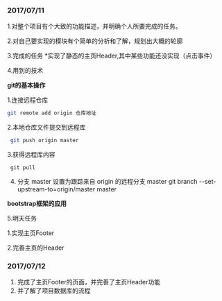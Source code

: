 ### 2017/07/11
1.对整个项目有个大致的功能描述，并明确个人所要完成的任务。

2.对自己要实现的模块有个简单的分析和了解，规划出大概的轮廓

3.完成的任务
 *实现了静态的主页Header,其中某些功能还没实现（点击事件）

4.用到的技术

 **git的基本操作**
 
 1.连接远程仓库
  ```sh
  git remote add origin 仓库地址
  ```
  
 2.本地仓库文件提交到远程库
 ```sh
  git push origin master
 ```
 3.获得远程库内容
 ```shell
  git pull
 ```
  
 4. 分支 master 设置为跟踪来自 origin 的远程分支 master
  git branch --set-upstream-to=origin/master master
  
**bootstrap框架的应用**

5.明天任务

  1.实现主页Footer
  
  2.完善主页的Header 
  
### 2017/07/12
1. 完成了主页Footer的页面，并完善了主页Header功能
2. 并了解了项目数据库的流程
